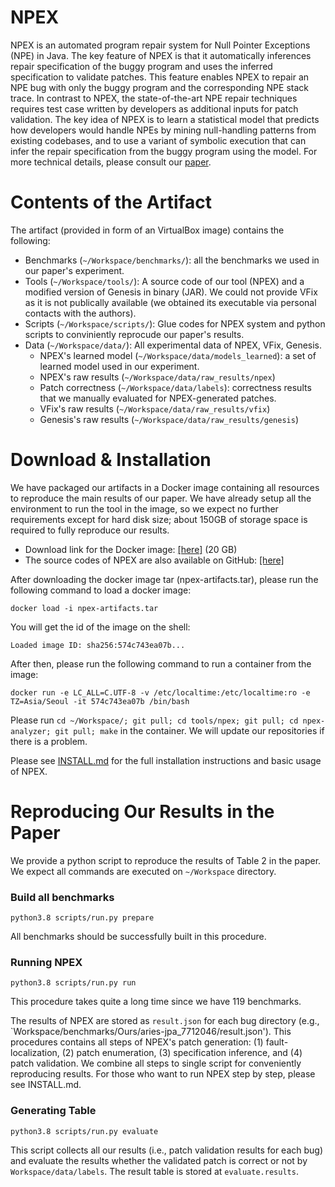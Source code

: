# NPEX
NPEX is an automated program repair system for Null Pointer Exceptions (NPE) in Java.
The key feature of NPEX is that it automatically inferences repair specification of the buggy program and uses
the inferred specification to validate patches. This feature enables NPEX to repair an NPE bug with only
the buggy program and the corresponding NPE stack trace.
In contrast to NPEX, the state-of-the-art NPE repair techniques requires test case written by developers
as additional inputs for patch validation.
The key idea of NPEX is to learn a statistical model that predicts how developers would handle
NPEs by mining null-handling patterns from existing codebases, and to use a variant of
symbolic execution that can infer the repair specification from the buggy program using the model.
For more technical details, please consult our [paper](link_to_paper).

# Contents of the Artifact
The artifact (provided in form of an VirtualBox image) contains the following:
* Benchmarks (`~/Workspace/benchmarks/`): all the benchmarks we used in our paper's experiment.
* Tools (`~/Workspace/tools/`): A source code of our tool (NPEX) and a modified version of Genesis in binary (JAR). We could not provide
VFix as it is not publically available (we obtained its executable via personal contacts with the authors).
* Scripts (`~/Workspace/scripts/`): Glue codes for NPEX system and python scripts to conviniently reprocude our paper's results. 
* Data (`~/Workspace/data/`): All experimental data of NPEX, VFix, Genesis.
  * NPEX's learned model (`~/Workspace/data/models_learned`): a set of learned model used in our experiment.
  * NPEX's raw results (`~/Workspace/data/raw_results/npex`)
  * Patch correctness (`~/Workspace/data/labels`): correctness results that we manually evaluated for NPEX-generated patches.
  * VFix's raw results (`~/Workspace/data/raw_results/vfix`) 
  * Genesis's raw results (`~/Workspace/data/raw_results/genesis`)

# Download & Installation
We have packaged our artifacts in a Docker image containing all resources to reproduce the main results of our paper.
We have already setup all the environment to run the tool in the image, so we expect no further requirements except for hard disk size;
about 150GB of storage space is required to fully reproduce our results.

* Download link for the Docker image: [[here]](https://doi.org/10.6084/m9.figshare.19087652.v1) (20 GB)
* The source codes of NPEX are also available on GitHub: [[here]](https://github.com/kupl/NPEX)

After downloading the docker image tar (npex-artifacts.tar), please run the following command to load a docker image:
```
docker load -i npex-artifacts.tar
```
You will get the id of the image on the shell:
```
Loaded image ID: sha256:574c743ea07b...
```
After then, please run the following command to run a container from the image:
```
docker run -e LC_ALL=C.UTF-8 -v /etc/localtime:/etc/localtime:ro -e TZ=Asia/Seoul -it 574c743ea07b /bin/bash
```
Please run `cd ~/Workspace/; git pull; cd tools/npex; git pull; cd npex-analyzer; git pull; make` in the container.
We will update our repositories if there is a problem.

Please see [INSTALL.md](./INSTALL.md) for the full installation instructions and basic usage of NPEX.

# Reproducing Our Results in the Paper
We provide a python script to reproduce the results of Table 2 in the paper.
We expect all commands are executed on `~/Workspace` directory.

### Build all benchmarks
```
python3.8 scripts/run.py prepare
```
All benchmarks should be successfully built in this procedure.

### Running NPEX
```
python3.8 scripts/run.py run 
```
This procedure takes quite a long time since we have 119 benchmarks.

The results of NPEX are stored as `result.json` for each bug directory (e.g., `Workspace/benchmarks/Ours/aries-jpa_7712046/result.json').
This procedures contains all steps of NPEX's patch generation: 
(1) fault-localization, (2) patch enumeration, (3) specification inference, and (4) patch validation.
We combine all steps to single script for conveniently reproducing results. 
For those who want to run NPEX step by step, please see INSTALL.md.

### Generating Table
```
python3.8 scripts/run.py evaluate 
```
This script collects all our results (i.e., patch validation results for each bug) and evaluate the results whether the validated patch is correct or not by `Workspace/data/labels`. The result table is stored at `evaluate.results`. 



